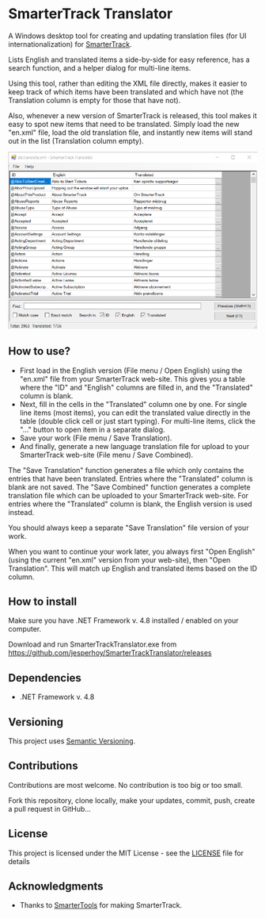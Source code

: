 # SmarterTrack Translator

A Windows desktop tool for creating and updating translation files (for UI internationalization) for [SmarterTrack](https://www.smartertools.com/smartertrack).

Lists English and translated items a side-by-side for easy reference, has a search function, and a helper dialog for multi-line items.

Using this tool, rather than editing the XML file directly, makes it easier to keep track of which items have been translated and which have not (the Translation column is empty for those that have not).

Also, whenever a new version of SmarterTrack is released, this tool makes it easy to spot new items that need to be translated. Simply load the new "en.xml" file, load the old translation file, and instantly new items will stand out in the list (Translation column empty).

![](screenshot.png)

## How to use?

- First load in the English version (File menu / Open English) using the "en.xml" file from your SmarterTrack web-site. This gives you a table where the "ID" and "English" columns are filled in, and the "Translated" column is blank.
- Next, fill in the cells in the "Translated" column one by one. For single line items (most items), you can edit the translated value directly in the table (double click cell or just start typing). For multi-line items, click the "..." button to open item in a separate dialog.
- Save your work (File menu / Save Translation).
- And finally, generate a new language translation file for upload to your SmarterTrack web-site (File menu / Save Combined).

The "Save Translation" function generates a file which only contains the entries that have been translated. Entries where the "Translated" column is blank are not saved. The "Save Combined" function generates a complete translation file which can be uploaded to your SmarterTrack web-site. For entries where the "Translated" column is blank, the English version is used instead.

You should always keep a separate "Save Translation" file version of your work.

When you want to continue your work later, you always first "Open English" (using the current "en.xml" version from your web-site), then "Open Translation". This will match up English and translated items based on the ID column.

## How to install

Make sure you have .NET Framework v. 4.8 installed / enabled on your computer.

Download and run SmarterTrackTranslator.exe from https://github.com/jesperhoy/SmarterTrackTranslator/releases

## Dependencies 

- .NET Framework v. 4.8

## Versioning

This project uses [Semantic Versioning](https://semver.org/).

## Contributions

Contributions are most welcome. No contribution is too big or too small.

Fork this repository, clone locally, make your updates, commit, push, create a pull request in GitHub...

## License

This project is licensed under the MIT License - see the [LICENSE](LICENSE) file for details

## Acknowledgments

- Thanks to [SmarterTools](https://smartertools.com) for making SmarterTrack.